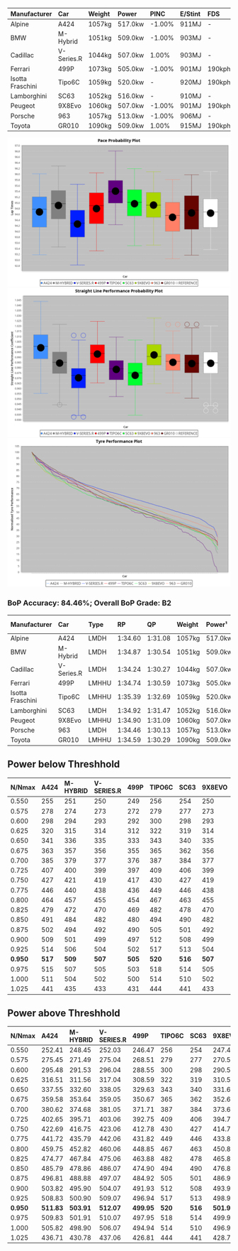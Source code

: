 | Manufacturer     | Car        | Weight | Power   | PINC    | E/Stint | FDS     |
|:-|:-|:-|:-|:-|:-|:-|
| Alpine           | A424       | 1057kg | 517.0kw | -1.00%  | 911MJ   |    -    |
| BMW              | M-Hybrid   | 1051kg | 509.0kw | -1.00%  | 903MJ   |    -    |
| Cadillac         | V-Series.R | 1044kg | 507.0kw | 1.00%   | 903MJ   |    -    |
| Ferrari          | 499P       | 1073kg | 505.0kw | -1.00%  | 901MJ   | 190kph  |
| Isotta Fraschini | Tipo6C     | 1059kg | 520.0kw |    -    | 920MJ   | 190kph  |
| Lamborghini      | SC63       | 1052kg | 516.0kw |    -    | 910MJ   |    -    |
| Peugeot          | 9X8Evo     | 1060kg | 507.0kw | -1.00%  | 901MJ   | 190kph  |
| Porsche          | 963        | 1057kg | 513.0kw | -1.00%  | 906MJ   |    -    |
| Toyota           | GR010      | 1090kg | 509.0kw | 1.00%   | 915MJ   | 190kph  |

![PACECHART](./IMG/ACOMETHOD.png)
![STRAIGHTLINEPERFORMANCECHART](./IMG/ACOMETHOD_sp.png)
![TYREPERFORMANCECHART](./IMG/ACOMETHOD_tw.png)

### BoP Accuracy: 84.46%; Overall BoP Grade: B2
| Manufacturer     | Car        | Type  | RP      | QP      | Weight | Power¹  | Threshhold | PINC    | Power²   | E/Stint | AVG Vmax  | FDS     | RDLC | L/Stint | BOP-Grade | Model Accuracy | Model Points | Match%  | SimDiff |
|:-|:-|:-|:-|:-|:-|:-|:-|:-|:-|:-|:-|:-|:-|:-|:-|:-|:-|:-|:-|
| Alpine           | A424       | LMDH  | 1:34.60 | 1:31.08 | 1057kg | 517.0kw | 210.0kph   | -1.00%  | 511.80kw |  911MJ  | 312.85kph |    -    | 1.00 | 37      | -A2       | 99.49%         | 1360         | 93.73%  | +0.10   |
| BMW              | M-Hybrid   | LMDH  | 1:34.87 | 1:30.54 | 1051kg | 509.0kw | 210.0kph   | -1.00%  | 503.90kw |  903MJ  | 310.42kph |    -    | 1.01 | 37      | ~A1       | 98.62%         | 2363         | 100.00% | -0.15   |
| Cadillac         | V-Series.R | LMDH  | 1:34.24 | 1:30.27 | 1044kg | 507.0kw | 210.0kph   | 1.00%   | 512.10kw |  903MJ  | 307.68kph |    -    | 1.02 | 37      | -C2       | 98.50%         | 4201         | 73.63%  | +0.47   |
| Ferrari          | 499P       | LMHHU | 1:34.74 | 1:30.59 | 1073kg | 505.0kw | 210.0kph   | -1.00%  | 500.00kw |  901MJ  | 309.27kph | 190kph  | 1.01 | 37      | ~A1       | 100.00%        | 4441         | 98.34%  | -0.17   |
| Isotta Fraschini | Tipo6C     | LMHHU | 1:35.39 | 1:32.69 | 1059kg | 520.0kw | 210.0kph   |    -    | 520.00kw |  920MJ  | 308.95kph | 190kph  | 1.05 | 37      | +Ω1       | 98.48%         | 130          | 43.17%  | +0.16   |
| Lamborghini      | SC63       | LMDH  | 1:34.92 | 1:31.47 | 1052kg | 516.0kw | 210.0kph   |    -    | 516.00kw |  910MJ  | 307.92kph |    -    | 1.03 | 37      | +A2       | 100.00%        | 784          | 94.06%  | -0.22   |
| Peugeot          | 9X8Evo     | LMHHU | 1:34.90 | 1:31.09 | 1060kg | 507.0kw | 210.0kph   | -1.00%  | 501.90kw |  901MJ  | 310.73kph | 190kph  | 1.00 | 37      | +B2       | 100.00%        | 808          | 80.78%  | -0.06   |
| Porsche          | 963        | LMDH  | 1:34.46 | 1:30.13 | 1057kg | 513.0kw | 210.0kph   | -1.00%  | 507.90kw |  906MJ  | 309.54kph |    -    | 1.00 | 37      | -B2       | 99.87%         | 12613        | 84.01%  | -0.14   |
| Toyota           | GR010      | LMHHU | 1:34.59 | 1:30.29 | 1090kg | 509.0kw | 210.0kph   | 1.00%   | 514.10kw |  915MJ  | 307.47kph | 190kph  | 1.00 | 37      | -A2       | 99.73%         | 2956         | 92.40%  | +0.00   |

## Power below Threshhold
| N/Nmax    | A424    | M-HYBRID | V-SERIES.R | 499P    | TIPO6C  | SC63    | 9X8EVO  | 963     | GR010   |
|:-|:-|:-|:-|:-|:-|:-|:-|:-|:-|
|  0.550    |  255    |  251     |  250       |  249    |  256    |  254    |  250    |  253    |  251    |
|  0.575    |  278    |  274     |  273       |  272    |  279    |  277    |  273    |  276    |  274    |
|  0.600    |  298    |  294     |  293       |  292    |  300    |  298    |  293    |  296    |  294    |
|  0.625    |  320    |  315     |  314       |  312    |  322    |  319    |  314    |  317    |  315    |
|  0.650    |  341    |  336     |  335       |  333    |  343    |  340    |  335    |  338    |  336    |
|  0.675    |  363    |  357     |  356       |  355    |  365    |  362    |  356    |  360    |  357    |
|  0.700    |  385    |  379     |  377       |  376    |  387    |  384    |  377    |  382    |  379    |
|  0.725    |  407    |  400     |  399       |  397    |  409    |  406    |  399    |  403    |  400    |
|  0.750    |  427    |  421     |  419       |  417    |  430    |  427    |  419    |  424    |  421    |
|  0.775    |  446    |  440     |  438       |  436    |  449    |  446    |  438    |  443    |  440    |
|  0.800    |  464    |  457     |  455       |  454    |  467    |  463    |  455    |  461    |  457    |
|  0.825    |  479    |  472     |  470       |  469    |  482    |  478    |  470    |  476    |  472    |
|  0.850    |  491    |  484     |  482       |  480    |  494    |  490    |  482    |  487    |  484    |
|  0.875    |  502    |  494     |  492       |  490    |  505    |  501    |  492    |  498    |  494    |
|  0.900    |  509    |  501     |  499       |  497    |  512    |  508    |  499    |  505    |  501    |
|  0.925    |  514    |  506     |  504       |  502    |  517    |  513    |  504    |  510    |  506    |
| **0.950** | **517** | **509**  | **507**    | **505** | **520** | **516** | **507** | **513** | **509** |
|  0.975    |  515    |  507     |  505       |  503    |  518    |  514    |  505    |  511    |  507    |
|  1.000    |  511    |  504     |  502       |  500    |  514    |  510    |  502    |  507    |  504    |
|  1.025    |  441    |  435     |  433       |  431    |  444    |  441    |  433    |  438    |  435    |

## Power above Threshhold
| N/Nmax    | A424       | M-HYBRID   | V-SERIES.R | 499P       | TIPO6C  | SC63    | 9X8EVO     | 963        | GR010      |
|:-|:-|:-|:-|:-|:-|:-|:-|:-|:-|
|  0.550    |  252.41    |  248.45    |  252.03    |  246.47    |  256    |  254    |  247.46    |  250.43    |  253.04    |
|  0.575    |  275.45    |  271.49    |  275.04    |  268.51    |  279    |  277    |  270.50    |  273.47    |  276.05    |
|  0.600    |  295.48    |  291.53    |  296.04    |  288.55    |  300    |  298    |  290.54    |  293.50    |  297.05    |
|  0.625    |  316.51    |  311.56    |  317.04    |  308.59    |  322    |  319    |  310.58    |  314.54    |  318.06    |
|  0.650    |  337.55    |  332.60    |  338.05    |  329.63    |  343    |  340    |  331.61    |  335.57    |  339.06    |
|  0.675    |  359.58    |  353.64    |  359.05    |  350.67    |  365    |  362    |  352.65    |  356.61    |  361.06    |
|  0.700    |  380.62    |  374.68    |  381.05    |  371.71    |  387    |  384    |  373.69    |  377.65    |  383.07    |
|  0.725    |  402.65    |  395.71    |  403.06    |  392.75    |  409    |  406    |  394.73    |  399.68    |  404.07    |
|  0.750    |  422.69    |  416.75    |  423.06    |  412.78    |  430    |  427    |  414.77    |  419.72    |  425.07    |
|  0.775    |  441.72    |  435.79    |  442.06    |  431.82    |  449    |  446    |  433.80    |  438.75    |  444.08    |
|  0.800    |  459.75    |  452.82    |  460.06    |  448.85    |  467    |  463    |  450.84    |  455.78    |  462.08    |
|  0.825    |  474.77    |  467.84    |  475.06    |  463.88    |  482    |  478    |  465.86    |  470.81    |  477.08    |
|  0.850    |  485.79    |  478.86    |  486.07    |  474.90    |  494    |  490    |  476.88    |  482.83    |  488.09    |
|  0.875    |  496.81    |  488.88    |  497.07    |  484.92    |  505    |  501    |  486.90    |  492.84    |  499.09    |
|  0.900    |  503.82    |  495.90    |  504.07    |  491.93    |  512    |  508    |  493.92    |  499.86    |  506.09    |
|  0.925    |  508.83    |  500.90    |  509.07    |  496.94    |  517    |  513    |  498.92    |  504.86    |  511.09    |
| **0.950** | **511.83** | **503.91** | **512.07** | **499.95** | **520** | **516** | **501.93** | **507.87** | **514.09** |
|  0.975    |  509.83    |  501.91    |  510.07    |  497.95    |  518    |  514    |  499.93    |  505.87    |  512.09    |
|  1.000    |  505.82    |  498.90    |  506.07    |  494.94    |  514    |  510    |  496.92    |  502.86    |  508.09    |
|  1.025    |  436.71    |  430.78    |  437.06    |  426.81    |  444    |  441    |  428.79    |  433.74    |  439.08    |
